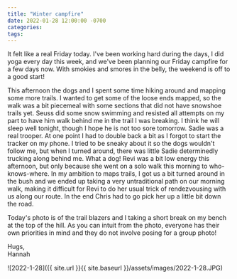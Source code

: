 ```yaml
---
title: "Winter campfire"
date: 2022-01-28 12:00:00 -0700
categories:
tags:
---
```


It felt like a real Friday today. I've been working hard during the days, I did yoga every day this week, and we've been planning our Friday campfire for a few days now. With smokies and smores in the belly, the weekend is off to a good start!

This afternoon the dogs and I spent some time hiking around and mapping some more trails. I wanted to get some of the loose ends mapped, so the walk was a bit piecemeal with some sections that did not have snowshoe trails yet. Seuss did some snow swimming and resisted all attempts on my part to have him walk behind me in the trail I was breaking. I think he will sleep well tonight, though I hope he is not too sore tomorrow. Sadie was a real trooper. At one point I had to double back a bit as I forgot to start the tracker on my phone. I tried to be sneaky about it so the dogs wouldn't follow me, but when I turned around, there was little Sadie determinedly trucking along behind me. What a dog! Revi was a bit low energy this afternoon, but only because she went on a solo walk this morning to who-knows-where. In my ambition to maps trails, I got us a bit turned around in the bush and we ended up taking a very untraditional path on our morning walk, making it difficult for Revi to do her usual trick of rendezvousing with us along our route. In the end Chris had to go pick her up a little bit down the road.

Today's photo is of the trail blazers and I taking a short break on my bench at the top of the hill. As you can intuit from the photo, everyone has their own priorities in mind and they do not involve posing for a group photo! 

Hugs,<br />
Hannah

![2022-1-28]({{ site.url }}{{ site.baseurl }}/assets/images/2022-1-28.JPG)